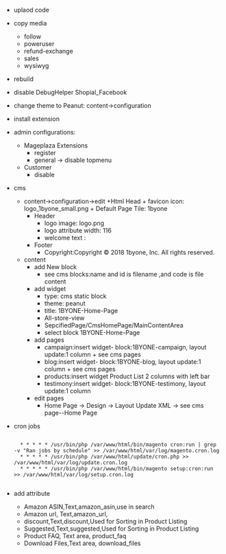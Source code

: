 + uplaod code
+ copy media
    + follow
    + poweruser
    + refund-exchange
    + sales
    + wysiwyg
+ rebuild
+ disable DebugHelper Shopial_Facebook
+ change theme to Peanut: content->configuration
+ install extension
+ admin configurations:
    + Mageplaza Extensions
        + register
        + general -> disable topmenu
    + Customer
        + disable
+ cms
    + content->configuration->edit
        +Html Head
            + favicon icon: logo_1byone_small.png
            + Default Page Tile: 1byone
        + Header
            + logo image: logo.png
            + logo attribute width: 116
            + welcome text :
        + Footer
            + Copyright:Copyright © 2018 1byone, Inc. All rights reserved.
    + content
        + add New block
            + see cms blocks:name and id is filename ,and code is file content
        + add widget
            + type: cms static block
            + theme: peanut
            + title: 1BYONE-Home-Page
            + All-store-view
            + SepcifiedPage/CmsHomePage/MainContentArea
            + select block 1BYONE-Home-Page
        + add pages
            + campaign:insert widget- block:1BYONE-campaign, layout update:1 column + see cms pages
            + blog:insert widget- block:1BYONE-blog, layout update:1 column + see cms pages
            + products:insert widget Product List 2 columns with left bar
            + testimony:insert widget- block:1BYONE-testimony, layout update:1 column
        + edit pages
            + Home Page -> Design ->  Layout Update XML -> see cms page--Home Page
            
+ cron jobs
    <pre><code>
    * * * * * /usr/bin/php /var/www/html/bin/magento cron:run | grep -v "Ran jobs by schedule" >> /var/www/html/var/log/magento.cron.log
    * * * * * /usr/bin/php /var/www/html/update/cron.php >> /var/www/html/var/log/update.cron.log
    * * * * * /usr/bin/php /var/www/html/bin/magento setup:cron:run >> /var/www/html/var/log/setup.cron.log
    </code></pre>
+ add attribute
    + Amazon ASIN,Text,amazon_asin,use in search
    + Amazon url, Text,amazon_url,
    + discount,Text,discount,Used for Sorting in Product Listing
    + Suggested,Text,suggested,Used for Sorting in Product Listing
    + Product FAQ, Text area, product_faq
    + Download Files,Text area, download_files
    